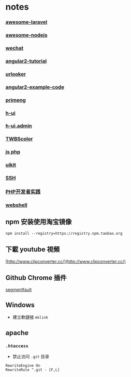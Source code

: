 # notes

### [awesome-laravel](https://github.com/chiraggude/awesome-laravel)
### [awesome-nodejs](https://github.com/sindresorhus/awesome-nodejs.git)
### [wechat](https://github.com/overtrue/wechat.git)
### [angular2-tutorial](https://github.com/lewis617/angular2-tutorial.git)
### [urlooker](https://github.com/710leo/urlooker.git)
### [angular2-example-code](https://github.com/angularjs-de/angular2-tutorial.git)
### [primeng](https://github.com/primefaces/primeng.git)
### [h-ui](https://github.com/jackying/h-ui.git)
### [h-ui.admin](http://www.h-ui.net/H-ui.admin.shtml)
### [TWBScolor](http://work.smarchal.com/twbscolor/)
### [js php](https://github.com/kvz/locutus)
### [uikit](https://github.com/uikit/uikit)
### [SSH](https://www.ibm.com/developerworks/cn/linux/l-cn-sshforward/)
### [PHP开发者实践](https://ryancao.gitbooks.io/php-developer-prepares/content/)
### [webshell](http://www.cnblogs.com/LittleHann/p/3522990.html)

## npm 安装使用淘宝镜像

`npm install --registry=https://registry.npm.taobao.org`

## 下載 youtube 視頻
[http://www.clipconverter.cc/](http://www.clipconverter.cc/)

## Github Chrome 插件
[segmentfault](https://segmentfault.com/p/1210000008310511?utm_source=weekly&utm_medium=email&utm_campaign=email_weekly)

## Windows
- 建立軟鏈接 `mklink`

## apache

### `.htaccess`
- 禁止访问 `.git` 目录
```apacheconfig
RewriteEngine On
RewriteRule ^.git - [F,L]
```
